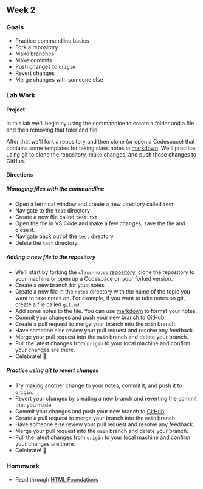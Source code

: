 ## Week 2

### Goals

* Practice commandline basics
* Fork a repository
* Make branches
* Make commits
* Push changes to `origin`
* Revert changes
* Merge changes with someone else

### Lab Work

#### Project

In this lab we'll begin by using the commandine to create a folder and a file and then removing that foler and file.

After that we'll fork a repository and then clone (or open a Codespace) that contains some templates for taking class notes in [markdown](https://www.markdownguide.org/). We'll practice using git to clone the repository, make changes, and push those changes to GitHub.

#### Directions

##### Managing files with the commandline
* Open a terminal window and create a new directory called `test`
* Navigate to the `test` directory
* Create a new file called `test.txt`
* Open the file in VS Code and make a few changes, save the file and close it.
* Navigate back out of the `test` directory
* Delete the `test` directory

##### Adding a new file to the repository
* We'll start by forking the `class-notes` [repository](https://github.com/sunbury-web-dev/class-notes), clone the repository to your machine or open up a Codespace on your forked version.
* Create a new branch for your notes.
* Create a new file in the `notes` directory with the name of the topic you want to take notes on. For example, if you want to take notes on git, create a file called `git.md`.
* Add some notes to the file. You can use [markdown](https://www.markdownguide.org/) to format your notes.
* Commit your changes and push your new branch to [GitHub](https://github.com).
* Create a pull request to merge your branch into the `main` branch.
* Have someone else review your pull request and resolve any feedback.
* Merge your pull request into the `main` branch and delete your branch.
* Pull the latest changes from `origin` to your local machine and confirm your changes are there.
* Celebrate! 🎉

##### Practice using git to revert changes
* Try making another change to your notes, commit it, and push it to `origin`.
* Revert your changes by creating a new branch and reverting the commit that you made.
* Commit your changes and push your new branch to [GitHub](https://github.com).
* Create a pull request to merge your branch into the `main` branch.
* Have someone else review your pull request and resolve any feedback.
* Merge your pull request into the `main` branch and delete your branch.
* Pull the latest changes from `origin` to your local machine and confirm your changes are there.
* Celebrate! 🎉

### Homework

* Read through [HTML Foundations](https://www.theodinproject.com/paths/foundations/courses/foundations#html-foundations)
